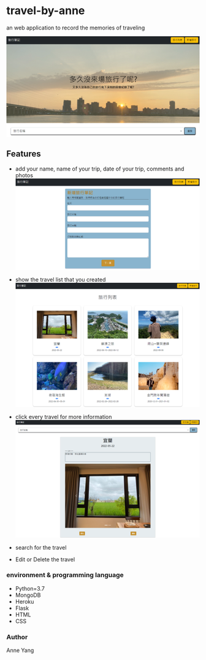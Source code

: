# travel-by-anne
an web application to record the memories of traveling

![image](https://github.com/cayangtuu/travel-by-anne/blob/main/%E5%B0%81%E9%9D%A2.PNG)

## Features
- add your name, name of your trip, date of your trip, comments and photos
![image](https://github.com/cayangtuu/travel-by-anne/blob/main/%E6%96%B0%E5%A2%9E.PNG)

- show the travel list that you created
![image](https://github.com/cayangtuu/travel-by-anne/blob/main/%E5%88%97%E8%A1%A8.PNG)

- click every travel for more information
![image](https://github.com/cayangtuu/travel-by-anne/blob/main/%E6%97%85%E8%A1%8C%E8%B3%87%E8%A8%8A%E5%91%88%E7%8F%BE.PNG)

- search for the travel
- Edit or Delete the travel

### environment & programming language
- Python=3.7
- MongoDB
- Heroku
- Flask
- HTML
- CSS

### Author
Anne Yang

